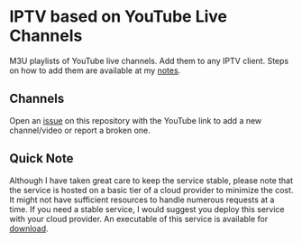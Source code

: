 # IPTV based on YouTube Live Channels
M3U playlists of YouTube live channels. Add them to any IPTV client. Steps on how to add them are available at my [notes](https://abskmj.github.io/notes/posts/projects/youtube-live-channels/).

## Channels
Open an [issue](https://github.com/abskmj/iptv-youtube-live/issues/new) on this repository with the YouTube link to add a new channel/video or report a broken one.

## Quick Note
Although I have taken great care to keep the service stable, please note that the service is hosted on a basic tier of a cloud provider to minimize the cost. It might not have sufficient resources to handle numerous requests at a time. If you need a stable service, I would suggest you deploy this service with your cloud provider. An executable of this service is available for [download](https://abskmj.github.io/notes/posts/projects/youtube-hls-server/).


